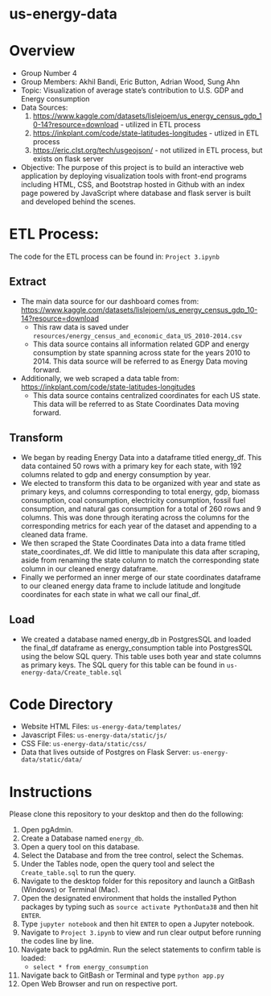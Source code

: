 # us-energy-data
# Overview

- Group Number 4
- Group Members: Akhil Bandi, Eric Button, Adrian Wood, Sung Ahn
- Topic: Visualization of average state’s contribution to U.S. GDP and Energy consumption
- Data Sources: 
    1. https://www.kaggle.com/datasets/lislejoem/us_energy_census_gdp_10-14?resource=download - utilized in ETL process
    1. https://inkplant.com/code/state-latitudes-longitudes - utlized in ETL process
    1. https://eric.clst.org/tech/usgeojson/ - not utilized in ETL process, but exists on flask server
- Objective: The purpose of this project is to build an interactive web application by deploying visualization tools with front-end programs including HTML, CSS, and Bootstrap hosted in Github with an index page powered by JavaScript where database and flask server is built and developed behind the scenes. 
# ETL Process:
The code for the ETL process can be found in: `Project 3.ipynb`
## Extract
- The main data source for our dashboard comes from: https://www.kaggle.com/datasets/lislejoem/us_energy_census_gdp_10-14?resource=download
    - This raw data is saved under `resources/energy_census_and_economic_data_US_2010-2014.csv`
    - This data source contains all information related GDP and energy consumption by state spanning across state for the years 2010 to 2014. This data source will be referred to as Energy Data moving forward.
- Additionally, we web scraped a data table from: 
https://inkplant.com/code/state-latitudes-longitudes 
    - This data source contains centralized coordinates for each US state. This data will be referred to as State Coordinates Data moving forward.
## Transform
- We began by reading Energy Data into a dataframe titled energy_df. This data contained 50 rows with a primary key for each state, with 192 columns related to gdp and energy consumption by year.
- We elected to transform this data to be organized with year and state as primary keys, and columns corresponding to total energy, gdp, biomass consumption, coal consumption, electricity consumption, fossil fuel consumption, and natural gas consumption for a total of 260 rows and 9 columns. This was done through iterating across the columns for the corresponding metrics for each year of the dataset and appending to a cleaned data frame.
- We then scraped the State Coordinates Data into a data frame titled state_coordinates_df. We did little to manipulate this data after scraping, aside from renaming the state column to match the corresponding state column in our cleaned energy dataframe. 
- Finally we performed an inner merge of our state coordinates dataframe to our cleaned energy data frame to include latitude and longitude coordinates for each state in what we call our final_df.

## Load
- We created a database named energy_db in PostgresSQL and loaded the final_df dataframe as energy_consumption table into PostgresSQL using the below SQL query. This table uses both year and state columns as primary keys. The SQL query for this table can be found in `us-energy-data/Create_table.sql`

# Code Directory
- Website HTML Files: `us-energy-data/templates/`
- Javascript Files: `us-energy-data/static/js/`
- CSS File: `us-energy-data/static/css/`
- Data that lives outside of Postgres on Flask Server: `us-energy-data/static/data/`

# Instructions
Please clone this repository to your desktop and then do the following:
1. Open pgAdmin.
1. Create a Database named ``energy_db``.
1. Open a query tool on this database.
1. Select the Database and from the tree control, select the Schemas.
1. Under the Tables node, open the query tool and select the ``Create_table.sql`` to run the query.
1. Navigate to the desktop folder for this repository and launch a GitBash (Windows) or Terminal (Mac).
1. Open the designated environment that holds the installed Python packages by typing such as ``source activate PythonData38`` and then hit ``ENTER``.
1. Type ``jupyter notebook`` and then hit ``ENTER`` to open a Jupyter notebook.
1. Navigate to ``Project 3.ipynb`` to view and run clear output before running the codes line by line.
1. Navigate back to pgAdmin. Run the select statements to confirm table is loaded:
    - ``select * from energy_consumption``
1. Navigate back to GitBash or Terminal and type ``python app.py``
1. Open Web Browser and run on respective port.







